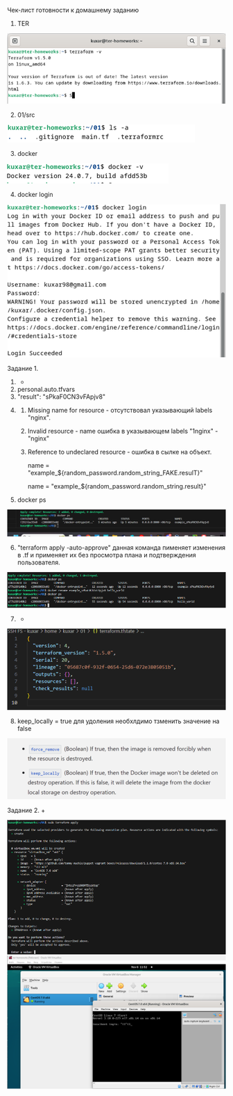 Чек-лист готовности к домашнему заданию

1. TER
   
![Alt text](png/1.png)

2. 01/src
   
![Alt text](png/2.png)

3. docker
   
![Alt text](png/3.png)

4. docker login
   
![Alt text](png/4.png)

Задание 1.

1. +
2. personal.auto.tfvars
3. "result": "sPkaF0CN3vFApjv8"
4. 
   1. Missing name for resource - отсутствовал указывающий labels "nginx".
   2. Invalid resource - name ошибка в указывающем labels "1nginx" - "nginx"
   3. Reference to undeclared resource - ошибка в сылке на объект.
   
        name  = "example_${random_password.random_string_FAKE.resulT}"

        name  = "example_${random_password.random_string.result}"
5. docker ps

![Alt text](png/5.png)

6. "terraform apply -auto-approve" данная команда пименяет изменения в .tf и применяет их без просмотра плана и подтверждения пользователя.
   
![Alt text](png/6.png)

7. +

![Alt text](png/7.png)

8. keep_locally = true для удоления необхлдимо тзменить значение на false  
   
![Alt text](png/8.png)

Задание 2. +

![Alt text](png/9.png)
![Alt text](png/10.png)
